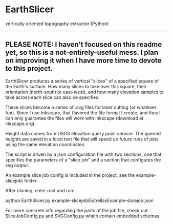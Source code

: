 # EarthSlicer
vertically oriented topography extractor (Python)

---
PLEASE NOTE: I haven't focused on this readme yet, so this is a not-entirely-useful mess.
I plan on improving it when I have more time to devote to this project.
---

EarthSlicer produces a series of vertical "slices" of a specified square of the Earth's surface.
How many slices to take over this square, their orientation (north-south or east-west), and how many elevation samples to take
across each slice can also be specified.

These slices become a series of .svg files for laser cutting (or whatever fun).
Since I use Inkscape, that flavored the file format I create, and thus I can only guarantee the files will work with Inkscape (download at inkscape.org).

Height data comes from USGS elevation query point service.
The queried heights are saved in a local text file  that will speed up future runs of jobs using the same elevation coordinates.

The script is driven by a json configuration file with two sections, one that specifies the parameters of a "slice job" and a section that configures the svg output.

An example slice job config is included in the project, see the example-slicejob\ folder.

After cloning, enter root and run: 

python EarthSlicer.py example-slicejob\EstrellasExample-slicejob.json

For more concrete info regarding the parts of the job file, check out SliceJobConfig.py and SVGConfig.py which contain embedded schemas.

